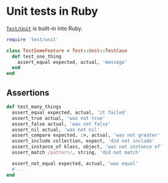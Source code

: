 # Unit tests in Ruby

[`Test/Unit`](https://test-unit.github.io/test-unit/en/Test/Unit.html) is
built-in into Ruby.

```rb
require 'test/unit'

class TestSomeFeature < Test::Unit::TestCase
  def test_one_thing
    assert_equal expected, actual, 'message'
  end
end
```

## Assertions
```rb
def test_many_things
  assert_equal expected, actual, 'it failed'
  assert_true actual, 'was not true'
  assert_false actual, 'was not false'
  assert_nil actual, 'was not nil'
  assert_compare expected, :>, actual, 'was not greater'
  assert_include collection, expect, 'did not include'
  assert_instance_of klass, object, 'was not instance of'
  assert_match /pattern/, string, 'did not match'

  assert_not_equal expected, actual, 'was equal'
  # ...
end
```

